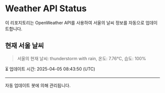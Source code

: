 
# Weather API Status

이 리포지토리는 OpenWeather API를 사용하여 서울의 날씨 정보를 자동으로 업데이트합니다.

## 현재 서울 날씨
> 서울의 현재 날씨: thunderstorm with rain, 온도: 7.76°C, 습도: 100%

⏳ 업데이트 시간: 2025-04-05 08:43:50 (UTC)

---
자동 업데이트 봇에 의해 관리됩니다.
